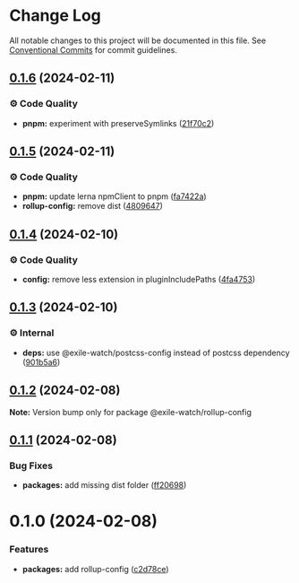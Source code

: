 # Change Log

All notable changes to this project will be documented in this file.
See [Conventional Commits](https://conventionalcommits.org) for commit guidelines.

## [0.1.6](https://github.com/exile-watch/nucleus/compare/@exile-watch/rollup-config@0.1.5...@exile-watch/rollup-config@0.1.6) (2024-02-11)


### ⚙️ Code Quality

* **pnpm:** experiment with preserveSymlinks ([21f70c2](https://github.com/exile-watch/nucleus/commit/21f70c2fa6bd59ef184b743fa8b20740d10dac06))



## [0.1.5](https://github.com/exile-watch/nucleus/compare/@exile-watch/rollup-config@0.1.4...@exile-watch/rollup-config@0.1.5) (2024-02-11)


### ⚙️ Code Quality

* **pnpm:** update lerna npmClient to pnpm ([fa7422a](https://github.com/exile-watch/nucleus/commit/fa7422a2b874dd9ea651d635b9e89cecf24b20b5))
* **rollup-config:** remove dist ([4809647](https://github.com/exile-watch/nucleus/commit/48096479b9789da11a7e3cc051dcad4b692d1516))



## [0.1.4](https://github.com/exile-watch/nucleus/compare/@exile-watch/rollup-config@0.1.3...@exile-watch/rollup-config@0.1.4) (2024-02-10)


### ⚙️ Code Quality

* **config:** remove less extension in pluginIncludePaths ([4fa4753](https://github.com/exile-watch/nucleus/commit/4fa475340c0f0bbe5f99331f806d69a656b3db93))



## [0.1.3](https://github.com/exile-watch/nucleus/compare/@exile-watch/rollup-config@0.1.2...@exile-watch/rollup-config@0.1.3) (2024-02-10)


### ⚙️ Internal

* **deps:** use @exile-watch/postcss-config instead of postcss dependency ([901b5a6](https://github.com/exile-watch/nucleus/commit/901b5a664c0b5c286dee535f6e4bb91c5e25946a))



## [0.1.2](https://github.com/exile-watch/nucleus/compare/@exile-watch/rollup-config@0.1.1...@exile-watch/rollup-config@0.1.2) (2024-02-08)

**Note:** Version bump only for package @exile-watch/rollup-config





## [0.1.1](https://github.com/exile-watch/nucleus/compare/@exile-watch/rollup-config@0.1.0...@exile-watch/rollup-config@0.1.1) (2024-02-08)


### Bug Fixes

* **packages:** add missing dist folder ([ff20698](https://github.com/exile-watch/nucleus/commit/ff206984b18a24c271eeb5fd2bb476c538c3ea58))





# 0.1.0 (2024-02-08)


### Features

* **packages:** add rollup-config ([c2d78ce](https://github.com/exile-watch/nucleus/commit/c2d78ce74710cfa28ed15a2d1800ffa1c8f07a37))
